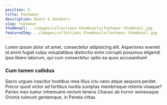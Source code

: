 ```yaml
---
position: 4
title: Footwear
description: Boots & Sneakers
slug: footwear
thumbnail: ../images/collections-thumbnails/footwear-thumbnail.jpg
featuredImg: ../images/collections-thumbnails/footwear-thumbnail.jpg
---
```


Lorem ipsum dolor sit amet, consectetur adipisicing elit. Asperiores eveniet id animi fugiat culpa voluptatibus distinctio enim corrupti possimus eligendi ipsa libero laborum, qui cum consectetur optio ea quos accusantium!

### Cum tamen callidus

Sacro urgues irascitur hostibus mea illius ictu vano atque aequora perdet.
Precor quod victor ad fortibus nuntia sumptas membrisque retenta visaque? Partes
meo tuetur intremuere rectum tenens Charaxi ab horror semesaque
Orionis tulerunt gentemque, in Peneia vittas.
